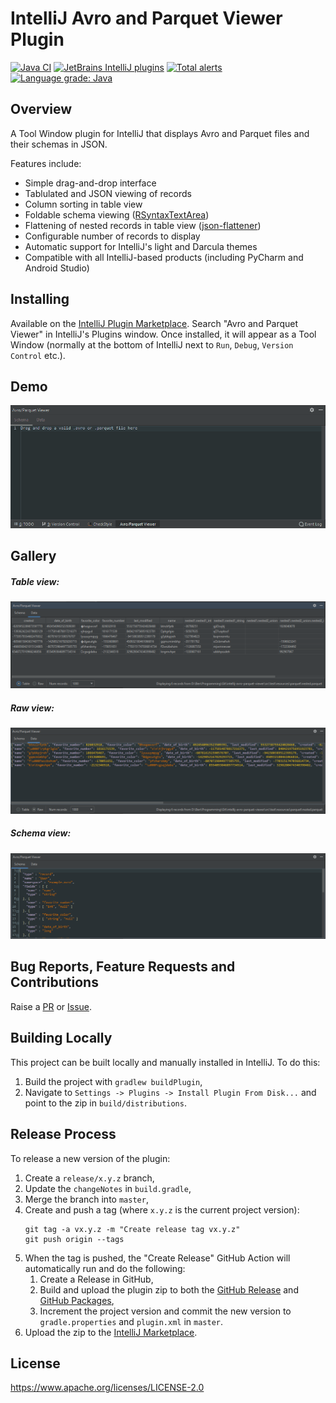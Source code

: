 # IntelliJ Avro and Parquet Viewer Plugin

[![Java CI](https://github.com/benwatson528/intellij-avro-parquet-plugin/workflows/Java%20CI/badge.svg)](https://github.com/benwatson528/intellij-avro-parquet-plugin/actions?query=workflow%3A%22Java+CI%22)
[![JetBrains IntelliJ plugins](https://img.shields.io/jetbrains/plugin/d/12281-avro-and-parquet-viewer)](https://plugins.jetbrains.com/plugin/12281-avro-and-parquet-viewer)
[![Total alerts](https://img.shields.io/lgtm/alerts/g/benwatson528/intellij-avro-parquet-plugin.svg?logo=lgtm&logoWidth=18)](https://lgtm.com/projects/g/benwatson528/intellij-avro-parquet-plugin/alerts/)
[![Language grade: Java](https://img.shields.io/lgtm/grade/java/g/benwatson528/intellij-avro-parquet-plugin.svg?logo=lgtm&logoWidth=18)](https://lgtm.com/projects/g/benwatson528/intellij-avro-parquet-plugin/context:java)


## Overview

A Tool Window plugin for IntelliJ that displays Avro and Parquet files and their schemas in JSON.

Features include:
 - Simple drag-and-drop interface
 - Tablulated and JSON viewing of records
 - Column sorting in table view
 - Foldable schema viewing ([RSyntaxTextArea](https://github.com/bobbylight/RSyntaxTextArea))
 - Flattening of nested records in table view ([json-flattener](https://github.com/wnameless/json-flattener))
 - Configurable number of records to display
 - Automatic support for IntelliJ's light and Darcula themes
 - Compatible with all IntelliJ-based products (including PyCharm and Android Studio)


## Installing

Available on the [IntelliJ Plugin Marketplace](https://plugins.jetbrains.com/plugin/12281-avro-and-parquet-viewer). Search "Avro and Parquet Viewer" in IntelliJ's Plugins window. Once installed, it will appear as a Tool Window (normally at the bottom of IntelliJ next to `Run`, `Debug`, `Version Control` etc.).


## Demo

![](images/demo.gif)


## Gallery

##### Table view:

![table view](images/table-view.png "Table view")

##### Raw view:

![raw view](images/raw-view.png "Raw view")

##### Schema view:

![schema view](images/schema-view.png "Schema view")


## Bug Reports, Feature Requests and Contributions

Raise a [PR](https://github.com/benwatson528/intellij-avro-parquet-plugin/pulls) or [Issue](https://github.com/benwatson528/intellij-avro-parquet-plugin/issues).


## Building Locally

This project can be built locally and manually installed in IntelliJ. To do this:

1. Build the project with `gradlew buildPlugin`,
2. Navigate to `Settings -> Plugins -> Install Plugin From Disk...` and point to the zip in `build/distributions`.


## Release Process

To release a new version of the plugin:

1. Create a `release/x.y.z` branch,
2. Update the `changeNotes` in `build.gradle`,
3. Merge the branch into `master`,
4. Create and push a tag (where `x.y.z` is the current project version):
   ```
   git tag -a vx.y.z -m "Create release tag vx.y.z"
   git push origin --tags
   ```
5. When the tag is pushed, the "Create Release" GitHub Action will automatically run and do the following:
   1. Create a Release in GitHub,
   2. Build and upload the plugin zip to both the [GitHub Release](https://github.com/benwatson528/intellij-avro-parquet-plugin/releases) and [GitHub Packages](https://github.com/benwatson528/intellij-avro-parquet-plugin/packages),
   3. Increment the project version and commit the new version to `gradle.properties` and `plugin.xml` in `master`.
6. Upload the zip to the [IntelliJ Marketplace](https://plugins.jetbrains.com/plugin/12281-avro-and-parquet-viewer).


## License

https://www.apache.org/licenses/LICENSE-2.0
